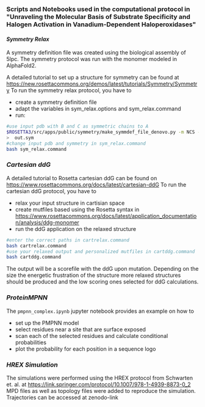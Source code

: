 ### Scripts and Notebooks used in the computational protocol in "Unraveling the Molecular Basis of Substrate Specificity and Halogen Activation in Vanadium-Dependent Haloperoxidases"
#### _Symmetry Relax_ 
A symmetry definition file was created using the biological assembly of 5lpc. The symmetry protocol was run with the monomer modeled in AlphaFold2.

A detailed tutorial to set up a structure for symmetry can be found at https://new.rosettacommons.org/demos/latest/tutorials/Symmetry/Symmetry
To run the symmetry relax protocol, you have to

- create a symmetry definition file
- adapt the variables in sym_relax.options and sym_relax.command
- run:
```sh
#use input pdb with B and C as symmetric chains to A
$ROSETTA3/src/apps/public/symmetry/make_symmdef_file_denovo.py -m NCS -p input.pdb -a A -i B,C \
>  out.sym
#change input pdb and symmetry in sym_relax.command
bash sym_relax.command 
``` 

### _Cartesian ddG_

A detailed tutorial to Rosetta cartesian ddG can be found on https://www.rosettacommons.org/docs/latest/cartesian-ddG
To run the cartesian ddG protocol, you have to
- relax your input structure in cartisian space
- create mutfiles based using the Rosetta syntax in https://www.rosettacommons.org/docs/latest/application_documentation/analysis/ddg-monomer
- run the ddG application on the relaxed structure
```sh
#enter the correct paths in cartrelax.command 
bash cartrelax.command
#use your relaxed output and personalized mutfiles in cartddg.command
bash cartddg.command
```
The output will be a scorefile with the ddG upon mutation. Depending on the size the energetic frustration of the structure more relaxed structures should be produced and the low scoring ones selected for ddG calculations.

### _ProteinMPNN_

The ```pmpnn_complex.ipynb``` jupyter notebook provides an example on how to
- set up the PMPNN model
- select residues near a site that are surface exposed
- scan each of the selected residues and calculate conditional probabilities
- plot the probability for each position in a sequence logo

### _HREX Simulation_

The simulations were performed using the HREX protocol from Schwarten et. al. at https://link.springer.com/protocol/10.1007/978-1-4939-8873-0_2
MPD files as well as topology files were added to reproduce the simulation. Trajectories can be accessed at zenodo-link
